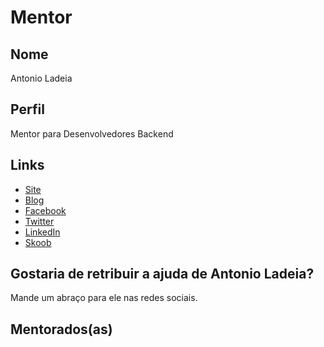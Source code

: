 # Mentor

## Nome

Antonio Ladeia

## Perfil

Mentor para Desenvolvedores Backend

## Links

* [Site](http://antonioladeia.com)
* [Blog](http://antonioladeia.com/blog)
* [Facebook](https://www.facebook.com/antoniofsladeia)
* [Twitter](https://twitter.com/antoniofsladeia)
* [LinkedIn](https://www.linkedin.com/in/antonioladeia/)
* [Skoob](https://www.skoob.com.br/usuario/1511328)

## Gostaria de retribuir a ajuda de Antonio Ladeia?

Mande um abraço para ele nas redes sociais.

## Mentorados(as)
